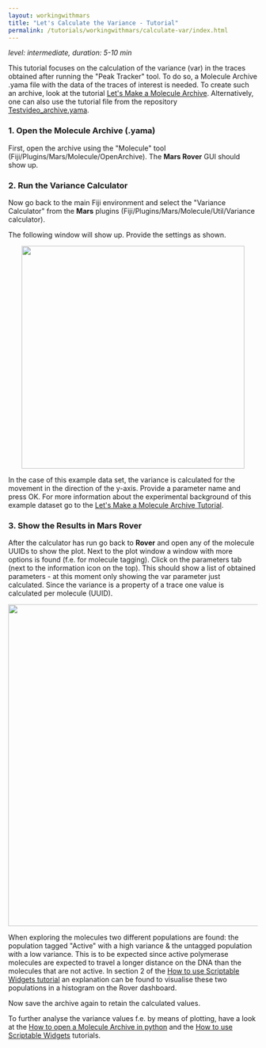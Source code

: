 ```yaml
---
layout: workingwithmars
title: "Let's Calculate the Variance - Tutorial"
permalink: /tutorials/workingwithmars/calculate-var/index.html
---
```


_level: intermediate, duration: 5-10 min_

This tutorial focuses on the calculation of the variance (var) in the traces obtained after running the "Peak Tracker" tool. To do so, a Molecule Archive .yama file with the data of the traces of interest is needed. To create such an archive, look at the tutorial [Let's Make a Molecule Archive](https://duderstadt-lab.github.io/mars-docs/tutorials/workingwithmars/create-a-Molecule-Archive/). Alternatively, one can also use the tutorial file from the repository [Testvideo_archive.yama](https://github.com/duderstadt-lab/mars-tutorials/tree/master/Tutorial_files/Working%20with%20Mars).

### 1. Open the Molecule Archive (.yama)
First, open the archive using the "Molecule" tool (Fiji/Plugins/Mars/Molecule/OpenArchive). The **Mars Rover** GUI should show up.

### 2. Run the Variance Calculator
Now go back to the main Fiji environment and select the "Variance Calculator" from the **Mars** plugins (Fiji/Plugins/Mars/Molecule/Util/Variance calculator).

The following window will show up. Provide the settings as shown.

<div style="text-align: center"><img  src='{{site.baseurl}}/tutorials/img/Tvar/img3.png' width='450'/></div>

In the case of this example data set, the variance is calculated for the movement in the direction of the y-axis. Provide a parameter name and press OK.
For more information about the experimental background of this example dataset go to the [Let's Make a Molecule Archive Tutorial](https://duderstadt-lab.github.io/mars-docs/tutorials/workingwithmars/create-a-Molecule-Archive/).



### 3. Show the Results in Mars Rover
After the calculator has run go back to **Rover** and open any of the molecule UUIDs to show the plot. Next to the plot window a window with more options is found (f.e. for molecule tagging). Click on the parameters tab (next to the information icon on the top). This should show a list of obtained parameters - at this moment only showing the var parameter just calculated. Since the variance is a property of a trace one value is calculated per molecule (UUID).

<div style="text-align: center"><img  src='{{site.baseurl}}/tutorials/img/Tvar/img4.png' width='650'/></div>

When exploring the molecules two different populations are found: the population tagged "Active" with a high variance & the untagged population with a low variance. This is to be expected since active polymerase molecules are expected to travel a longer distance on the DNA than the molecules that are not active. In section 2 of the [How to use Scriptable Widgets tutorial](https://duderstadt-lab.github.io/mars-docs/tutorials/workingwithmars/scriptable-widgets/) an explanation can be found to visualise these two populations in a histogram on the Rover dashboard.  

Now save the archive again to retain the calculated values.


To further analyse the variance values f.e. by means of plotting, have a look at the [How to open a Molecule Archive in python](https://duderstadt-lab.github.io/mars-docs/tutorials/marsto/open-a-Molecule-Archive-in-Python/) and the [How to use Scriptable Widgets](https://duderstadt-lab.github.io/mars-docs/tutorials/workingwithmars/scriptable-widgets/) tutorials.
